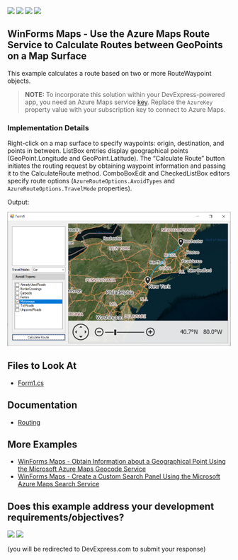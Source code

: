 <!-- default badges list -->
![](https://img.shields.io/endpoint?url=https://codecentral.devexpress.com/api/v1/VersionRange/888575413/24.2.1%2B)
[![](https://img.shields.io/badge/Open_in_DevExpress_Support_Center-FF7200?style=flat-square&logo=DevExpress&logoColor=white)](https://supportcenter.devexpress.com/ticket/details/T1263357)
[![](https://img.shields.io/badge/📖_How_to_use_DevExpress_Examples-e9f6fc?style=flat-square)](https://docs.devexpress.com/GeneralInformation/403183)
[![](https://img.shields.io/badge/💬_Leave_Feedback-feecdd?style=flat-square)](#does-this-example-address-your-development-requirementsobjectives)
<!-- default badges end -->
## WinForms Maps - Use the Azure Maps Route Service to Calculate Routes between GeoPoints on a Map Surface 

This example calculates a route based on two or more RouteWaypoint objects.

> **NOTE:**
> To incorporate this solution within your DevExpress-powered app, you need an Azure Maps service [key](https://learn.microsoft.com/en-us/azure/azure-maps/quick-demo-map-app#get-the-subscription-key-for-your-account). Replace the `AzureKey` property value with your subscription key to connect to Azure Maps.

### Implementation Details 

Right-click on a map surface to specify waypoints: origin, destination, and points in between. ListBox entries display geographical points (GeoPoint.Longitude and GeoPoint.Latitude). The “Calculate Route” button initiates the routing request by obtaining waypoint information and passing it to the CalculateRoute method. ComboBoxEdit and CheckedListBox editors specify route options (`AzureRouteOptions.AvoidTypes` and `AzureRouteOptions.TravelMode` properties).

Output:

![Map](/images/mapImage.png)

## Files to Look At

* [Form1.cs](./CS/Form1.cs) 

## Documentation

* [Routing](https://docs.devexpress.com/WindowsForms/16713/controls-and-libraries/map-control/gis-data/routing?v=24.2)

## More Examples 
- [WinForms Maps - Obtain Information about a Geographical Point Using the Microsoft Azure Maps Geocode Service](https://github.com/DevExpress-Examples/map-for-winforms-azure-geocoding)
- [WinForms Maps - Create a Custom Search Panel Using the Microsoft Azure Maps Search Service](https://github.com/DevExpress-Examples/map-for-winforms-azure-search)

## Does this example address your development requirements/objectives?

[<img src="https://www.devexpress.com/support/examples/i/yes-button.svg"/>](https://www.devexpress.com/support/examples/survey.xml?utm_source=github&utm_campaign=map-for-winforms-azure-routing&~~~was_helpful=yes) [<img src="https://www.devexpress.com/support/examples/i/no-button.svg"/>](https://www.devexpress.com/support/examples/survey.xml?utm_source=github&utm_campaign=map-for-winforms-azure-routing&~~~was_helpful=no)

(you will be redirected to DevExpress.com to submit your response)
<!-- feedback end -->
